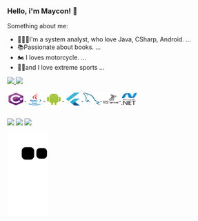 ### Hello, i'm Maycon! 👋


Something about me:

- 👨🏻‍💻I'm a system analyst, who love Java, CSharp, Android. ...
- 📚Passionate about books. ...
- 🏍️ I loves motorcycle. ...
- 🧗🏻and I love extreme sports ...

 <div>
  <a href="https://github.com/MayconLSilva">
  <img height="180em" src="https://github-readme-stats.vercel.app/api?username=MayconLSilva&show_icons=true&theme=algolia&include_all_commits=true&count_private=true"/>
  <img height="180em" src="https://github-readme-stats.vercel.app/api/top-langs/?username=MayconLSilva&layout=compact&langs_count=7&theme=algolia"/>
</div>
  
<div style="display: inline_block"><br>
  <img align="center" alt="Maycon-CSharp" height="30" width="40" src="https://github.com/devicons/devicon/blob/master/icons/csharp/csharp-original.svg">
  <img align="center" alt="Maycon-Java" height="30" width="40" src="https://github.com/devicons/devicon/blob/master/icons/java/java-original.svg">
  <img align="center" alt="Maycon-Android" height="30" width="40" src="https://github.com/devicons/devicon/blob/master/icons/android/android-original.svg">
  <img align="center" alt="Maycon-Flutter" height="30" width="40" src="https://github.com/devicons/devicon/blob/master/icons/flutter/flutter-original.svg">
  <img align="center" alt="Maycon-MySQL" height="30" width="40" src="https://github.com/devicons/devicon/blob/master/icons/mysql/mysql-original.svg">
  <img align="center" alt="Maycon-SQLServer" height="30" width="40" src="https://github.com/devicons/devicon/blob/master/icons/microsoftsqlserver/microsoftsqlserver-plain-wordmark.svg">
  <img align="center" alt="Maycon-MicrosoftNet" height="30" width="40" src="https://github.com/devicons/devicon/blob/master/icons/dot-net/dot-net-original-wordmark.svg">  
</div>

##
<div>   
  <a href="https://www.instagram.com/mayconsilva_cp/" target="_blank"><img src="https://img.shields.io/badge/Instagram-E4405F?style=for-the-badge&logo=instagram&logoColor=white" target="_blank"></a>
 	<a href="https://twitter.com/Mayconsilva_cp" target="_blank"><img src="https://img.shields.io/badge/Twitter-1DA1F2?style=for-the-badge&logo=twitter&logoColor=white" target="_blank"></a>
  	<a href="https://www.linkedin.com/in/mayconsilva-cp/" target="_blank"><img src="https://img.shields.io/badge/LinkedIn-0077B5?style=for-the-badge&logo=linkedin&logoColor=white" target="_blank"></a>
</div>
 
![Snake animation](https://github.com/MayconLSilva/MayconLSilva/blob/output/github-contribution-grid-snake.svg)
